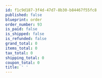 ```yaml
---
id: f1c9d187-3f4d-47d7-8b30-b84467f55fc8
published: false
blueprint: order
order_number: 93
is_paid: false
is_shipped: false
is_refunded: false
grand_total: 0
items_total: 0
tax_total: 0
shipping_total: 0
coupon_total: 0
title: ' '
---
```

